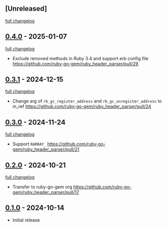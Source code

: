 ## [Unreleased]
[full changelog](http://github.com/ruby-go-gem/ruby_header_parser/compare/v0.4.0...main)

## [0.4.0](https://github.com/ruby-go-gem/ruby_header_parser/releases/tag/v0.4.0) - 2025-01-07
[full changelog](http://github.com/ruby-go-gem/ruby_header_parser/compare/v0.3.1...v0.4.0)

* Exclude removed methods in Ruby 3.4 and support erb config file https://github.com/ruby-go-gem/ruby_header_parser/pull/29

## [0.3.1](https://github.com/ruby-go-gem/ruby_header_parser/releases/tag/v0.3.1) - 2024-12-15
[full changelog](http://github.com/ruby-go-gem/ruby_header_parser/compare/v0.3.0...v0.3.1)

* Change arg of `rb_gc_register_address` and `rb_gc_unregister_address` to in_ref https://github.com/ruby-go-gem/ruby_header_parser/pull/24

## [0.3.0](https://github.com/ruby-go-gem/ruby_header_parser/releases/tag/v0.3.0) - 2024-11-24
[full changelog](http://github.com/ruby-go-gem/ruby_header_parser/compare/v0.2.0...v0.3.0)

* Support `RARRAY_` https://github.com/ruby-go-gem/ruby_header_parser/pull/21

## [0.2.0](https://github.com/ruby-go-gem/ruby_header_parser/releases/tag/v0.2.0) - 2024-10-21
[full changelog](http://github.com/ruby-go-gem/ruby_header_parser/compare/v0.1.0...v0.2.0)

* Transfer to ruby-go-gem org https://github.com/ruby-go-gem/ruby_header_parser/pull/17

## [0.1.0](https://github.com/ruby-go-gem/ruby_header_parser/releases/tag/v0.1.0) - 2024-10-14

- Initial release
